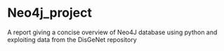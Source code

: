 # Neo4j_project
A report giving a concise overview of Neo4J database using python and exploiting data from the DisGeNet repository 
